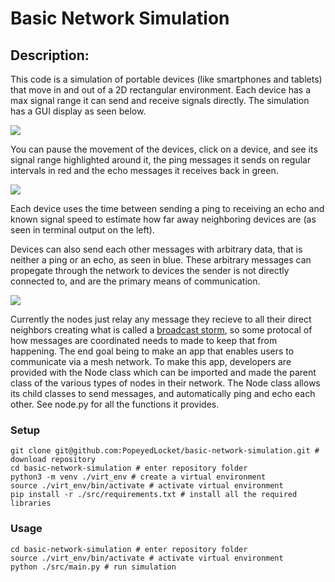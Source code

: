 # Basic Network Simulation

## Description:

This code is a simulation of portable devices (like smartphones and tablets) that move in and out of a 2D rectangular environment. Each device has a max signal range it can send and receive signals directly. The simulation has a GUI display as seen below.

<img src="https://github.com/PopeyedLocket/basic-network-simulation/blob/master/images_and_videos/video1-devices_moving.gif">

You can pause the movement of the devices, click on a device, and see its signal range highlighted around it, the ping messages it sends on regular intervals in red and the echo messages it receives back in green.

<img src="https://github.com/PopeyedLocket/basic-network-simulation/blob/master/images_and_videos/video2-pings_and_echos.gif">

Each device uses the time between sending a ping to receiving an echo and known signal speed to estimate how far away neighboring devices are (as seen in terminal output on the left).

Devices can also send each other messages with arbitrary data, that is neither a ping or an echo, as seen in blue. These arbitrary messages can propegate through the network to devices the sender is not directly connected to, and are the primary means of communication.

<img src="https://github.com/PopeyedLocket/basic-network-simulation/blob/master/images_and_videos/video3-custome_message-moving_devices.gif">

Currently the nodes just relay any message they recieve to all their direct neighbors creating what is called a [broadcast storm](https://en.wikipedia.org/wiki/Broadcast_storm), so some protocal of how messages are coordinated needs to made to keep that from happening. The end goal being to make an app that enables users to communicate via a mesh network. To make this app, developers are provided with the Node class which can be imported and made the parent class of the various types of nodes in their network. The Node class allows its child classes to send messages, and automatically ping and echo each other. See node.py for all the functions it provides.



### Setup
```
git clone git@github.com:PopeyedLocket/basic-network-simulation.git # download repository
cd basic-network-simulation # enter repository folder
python3 -m venv ./virt_env # create a virtual environment
source ./virt_env/bin/activate # activate virtual environment
pip install -r ./src/requirements.txt # install all the required libraries
```

### Usage
```
cd basic-network-simulation # enter repository folder
source ./virt_env/bin/activate # activate virtual environment
python ./src/main.py # run simulation
```

